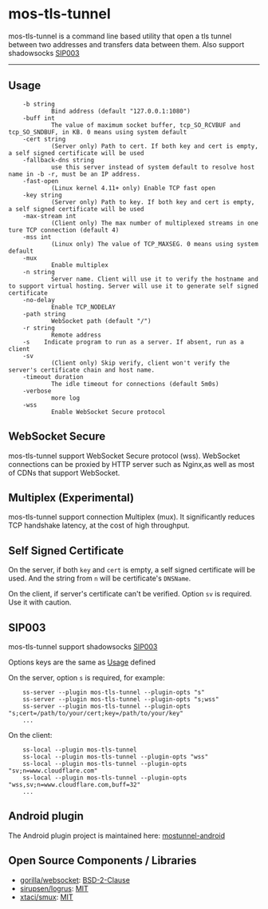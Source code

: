 # mos-tls-tunnel

mos-tls-tunnel is a command line based utility that open a tls tunnel between two addresses and transfers data between them. Also support shadowsocks [SIP003](https://shadowsocks.org/en/spec/Plugin.html)

---

## Usage

        -b string
                Bind address (default "127.0.0.1:1080")
        -buff int
                The value of maximum socket buffer, tcp_SO_RCVBUF and tcp_SO_SNDBUF, in KB. 0 means using system default
        -cert string
                (Server only) Path to cert. If both key and cert is empty, a self signed certificate will be used
        -fallback-dns string
                use this server instead of system default to resolve host name in -b -r, must be an IP address.
        -fast-open
                (Linux kernel 4.11+ only) Enable TCP fast open
        -key string
                (Server only) Path to key. If both key and cert is empty, a self signed certificate will be used
        -max-stream int
                (Client only) The max number of multiplexed streams in one ture TCP connection (default 4)
        -mss int
                (Linux only) The value of TCP_MAXSEG. 0 means using system default
        -mux
                Enable multiplex
        -n string
                Server name. Client will use it to verify the hostname and to support virtual hosting. Server will use it to generate self signed certificate     
        -no-delay
                Enable TCP_NODELAY
        -path string
                WebSocket path (default "/")
        -r string
                Remote address
        -s    Indicate program to run as a server. If absent, run as a client
        -sv
                (Client only) Skip verify, client won't verify the server's certificate chain and host name.
        -timeout duration
                The idle timeout for connections (default 5m0s)
        -verbose
                more log
        -wss
                Enable WebSocket Secure protocol

## WebSocket Secure

mos-tls-tunnel support WebSocket Secure protocol (wss). WebSocket connections can be proxied by HTTP server such as Nginx,as well as most of CDNs that support WebSocket.

## Multiplex (Experimental)

mos-tls-tunnel support connection Multiplex (mux). It significantly reduces TCP handshake latency, at the cost of high throughput.

## Self Signed Certificate

On the server, if both `key` and `cert` is empty, a self signed certificate will be used. And the string from `n` will be certificate's `DNSName`. 

On the client, if server's certificate can't be verified. Option `sv` is required. Use it with caution.

## SIP003

mos-tls-tunnel support shadowsocks [SIP003](https://shadowsocks.org/en/spec/Plugin.html)

Options keys are the same as [Usage](#usage) defined

On the server, option `s` is required, for example:

        ss-server --plugin mos-tls-tunnel --plugin-opts "s"
        ss-server --plugin mos-tls-tunnel --plugin-opts "s;wss"
        ss-server --plugin mos-tls-tunnel --plugin-opts "s;cert=/path/to/your/cert;key=/path/to/your/key"
        ...

On the client:

        ss-local --plugin mos-tls-tunnel
        ss-local --plugin mos-tls-tunnel --plugin-opts "wss"
        ss-local --plugin mos-tls-tunnel --plugin-opts "sv;n=www.cloudflare.com"
        ss-local --plugin mos-tls-tunnel --plugin-opts "wss,sv;n=www.cloudflare.com,buff=32"
        ...

## Android plugin

The Android plugin project is maintained here: [mostunnel-android](https://github.com/IrineSistiana/mostunnel-android)

## Open Source Components / Libraries

* [gorilla/websocket](https://github.com/gorilla/websocket): [BSD-2-Clause](https://github.com/gorilla/websocket/blob/master/LICENSE)
* [sirupsen/logrus](https://github.com/sirupsen/logrus): [MIT](https://github.com/sirupsen/logrus/blob/master/LICENSE)
* [xtaci/smux](https://github.com/xtaci/smux): [MIT](https://github.com/xtaci/smux/blob/master/LICENSE)